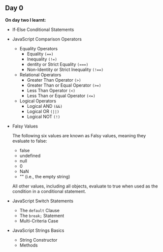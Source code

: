 ## Day 0

**On day two I learnt:**

- If-Else Conditional Statements
- JavaScript Comparison Operators
  - Equality Operators
    - Equality `(==)`
    - Inequality `(!=)`
    - dentity or Strict Equality `(===)`
    - Non-Identity or Strict Inequality `(!==)`
  - Relational Operators
    - Greater Than Operator `(>)`
    - Greater Than or Equal Operator `(>=)`
    - Less Than Operator `(<)`
    - Less Than or Equal Operator `(<=)`
  - Logical Operators
    - Logical AND `(&&)`
    - Logical OR `(||)`
    - Logical NOT `(!)`
- Falsy Values

  The following six values are known as Falsy values, meaning they evaluate to false:
  - false
  - undefined
  - null
  - 0
  - NaN
  - "" (i.e., the empty string)

  All other values, including all objects, evaluate to true when used as the condition in a conditional statement.
  
- JavaScript Switch Statements
  - The `default` Clause
  - The `break;` Statement
  - Multi-Criteria Case

- JavaScript Strings Basics
  - String Constructor
  - Methods


